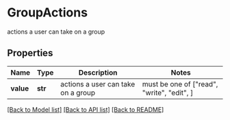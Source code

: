 # GroupActions

actions a user can take on a group

## Properties
Name | Type | Description | Notes
------------ | ------------- | ------------- | -------------
**value** | **str** | actions a user can take on a group |  must be one of ["read", "write", "edit", ]

[[Back to Model list]](../README.md#documentation-for-models) [[Back to API list]](../README.md#documentation-for-api-endpoints) [[Back to README]](../README.md)


